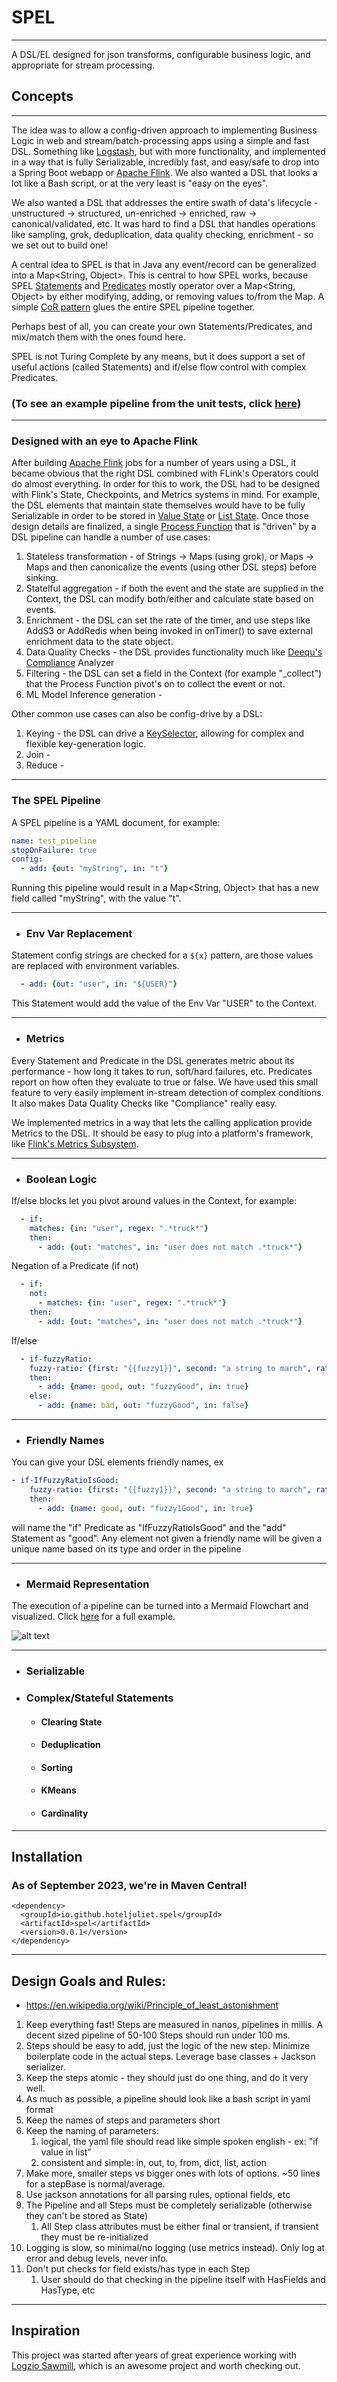 # SPEL

---
A DSL/EL designed for json transforms, configurable business logic, and appropriate for stream processing.

## Concepts

---
The idea was to allow a config-driven approach to implementing Business Logic in web and stream/batch-processing apps using a simple and fast DSL. 
Something like [Logstash](https://www.elastic.co/guide/en/logstash/current/filter-plugins.html), but with more functionality, and implemented in a way that is fully Serializable, 
incredibly fast, and easy/safe to drop into a Spring Boot webapp or [Apache Flink](https://flink.apache.org/). We also wanted a DSL that looks a lot like a Bash script, or at the 
very least is "easy on the eyes".

We also wanted a DSL that addresses the entire swath of data's lifecycle - unstructured -> structured, un-enriched -> enriched, raw -> canonical/validated, etc.
It was hard to find a DSL that handles operations like sampling, grok, deduplication, data quality checking, enrichment - so we set out to build one!

A central idea to SPEL is that in Java any event/record can be generalized into a Map<String, Object>. This is central to how SPEL works, because 
SPEL [Statements](https://github.com/hoteljuliet/SPEL/tree/main/src/main/java/io/github/hoteljuliet/spel/statements) and
[Predicates](https://github.com/hoteljuliet/SPEL/tree/main/src/main/java/io/github/hoteljuliet/spel/predicates) mostly operator over a Map<String, Object> by either modifying, 
adding, or removing values to/from the Map. A simple [CoR pattern](https://en.wikipedia.org/wiki/Chain-of-responsibility_pattern) glues the entire SPEL pipeline together.

Perhaps best of all, you can create your own Statements/Predicates, and mix/match them with the ones found here. 

SPEL is not Turing Complete by any means, but it does support a set of useful actions (called Statements) and if/else flow control with complex Predicates.

### (To see an example pipeline from the unit tests, click [here](https://github.com/hoteljuliet/SPEL/blob/main/src/test/resources/test_pipeline.yaml))

---

### Designed with an eye to Apache Flink
After building [Apache Flink](https://flink.apache.org/) jobs for a number of years using a DSL, it became obvious that the right DSL combined with FLink's Operators could do almost everything. 
In order for this to work, the DSL had to be designed with Flink's State, Checkpoints, and Metrics systems in mind. For example, the DSL elements that maintain state themselves would have to be 
fully Serializable in order to be stored in [Value State](https://nightlies.apache.org/flink/flink-docs-master/api/java/org/apache/flink/api/common/state/ValueState.html) or
[List State](https://nightlies.apache.org/flink/flink-docs-master/api/java/org/apache/flink/api/common/state/ListState.html). Once those design details are finalized, a single 
[Process Function](https://nightlies.apache.org/flink/flink-docs-master/docs/dev/datastream/operators/process_function/) that is "driven" by a DSL pipeline can handle a number of use cases:
1. Stateless transformation - of Strings -> Maps (using grok), or Maps -> Maps and then canonicalize the events (using other DSL steps) before sinking.
2. Statelful aggregation - if both the event and the state are supplied in the Context, the DSL can modify both/either and calculate state based on events.
3. Enrichment - the DSL can set the rate of the timer, and use steps like AddS3 or AddRedis when being invoked in onTimer() to save external enrichment data to the state object.
4. Data Quality Checks - the DSL provides functionality much like [Deequ's Compliance](https://github.com/awslabs/deequ/blob/master/src/main/scala/com/amazon/deequ/analyzers/Compliance.scala) Analyzer
5. Filtering - the DSL can set a field in the Context (for example "_collect") that the Process Function pivot's on to collect the event or not.
6. ML Model Inference generation - 

Other common use cases can also be config-drive by a DSL: 
1. Keying - the DSL can drive a [KeySelector](https://nightlies.apache.org/flink/flink-docs-master/api/java/org/apache/flink/api/java/functions/KeySelector.html), allowing for complex and flexible key-generation logic.
2. Join - 
3. Reduce - 

---

### The SPEL Pipeline

A SPEL pipeline is a YAML document, for example:

```yaml
name: test_pipeline
stopOnFailure: true
config:
  - add: {out: "myString", in: "t"}
```
Running this pipeline would result in a Map<String, Object> that has a new field called "myString", with the value "t".

---

- ### Env Var Replacement
Statement config strings are checked for a ```${x}``` pattern, are those values are replaced with environment variables.
```yaml
  - add: {out: "user", in: "${USER}"}
```
This Statement would add the value of the Env Var "USER" to the Context.

---

- ### Metrics 
Every Statement and Predicate in the DSL generates metric about its performance - how long it takes to run, soft/hard failures, etc. Predicates report on how often they 
evaluate to true or false. We have used this small feature to very easily implement in-stream detection of complex conditions. It also makes Data Quality Checks like "Compliance"
really easy.

We implemented metrics in a way that lets the calling application provide Metrics to the DSL. It should be easy to plug into a platform's framework, like 
[Flink's Metrics Subsystem](https://nightlies.apache.org/flink/flink-docs-master/docs/ops/metrics/).

---

- ### Boolean Logic

If/else blocks let you pivot around values in the Context, for example:
```yaml
  - if:
    matches: {in: "user", regex: ".*truck*"}
    then:
      - add: {out: "matches", in: "user does not match .*truck*"}
```
Negation of a Predicate (if not)
```yaml
  - if:
    not:
      - matches: {in: "user", regex: ".*truck*"}
    then:
      - add: {out: "matches", in: "user does not match .*truck*"}
```
If/else
```yaml
  - if-fuzzyRatio:
    fuzzy-ratio: {first: "{{fuzzy1}}", second: "a string to march", ratio: 90}
    then:
      - add: {name: good, out: "fuzzyGood", in: true}
    else:
      - add: {name: bad, out: "fuzzyGood", in: false}
```

---

- ### Friendly Names
You can give your DSL elements friendly names, ex
```yaml
- if-IfFuzzyRatioIsGood:
    fuzzy-ratio: {first: "{{fuzzy1}}", second: "a string to march", ratio: 90}
    then:
      - add: {name: good, out: "fuzzy1Good", in: true}
```
will name the "if" Predicate as "IfFuzzyRatioIsGood" and the "add" Statement as "good".
Any element not given a friendly name will be given a unique name based on its type and order in the pipeline

---

- ### Mermaid Representation
The execution of a pipeline can be turned into a Mermaid Flowchart and visualized. Click 
[here](https://mermaid.live/edit#pako:eNqFWktz2zgS_isuzSWpslPEG_BhcpnavSS7VTN7WnqLxVh0rI1MuiQ6iaPSf18QDeIltPciAmDj624Q_UBDp839tB02t5uH_fTj_rE_zFef_rwbj7NtvXvnHu_fL_3X_XDlulcPu_3-9uo3c08UUXdjv912pHW_d5ZwephvG9sYfrpH__3rLaFEiOY_K4ojBZTftDCmaQCEOhCKgAhKRQZBKxDk6ubmd3h7Nz7182PHWnggqFJS0hgZgIG4JpxD9lgAzQGao1pzwk2OzAtkzy5Ac2Am3EoIBJgLrbKVEDVUHpZCAKh0oBIBZVSSDFRWFkEETOm5KFgDhaBS1nBB8jVQFWAZl8DvKO2k1dgSNCaXVteWQAVx9d34OPzsTOt-sSVggsWFdZQVUbUDBRzYcw1s_gaFJTTf-00BC6xWWYkfIaSFB7a21CidiUtqVmW5rQJbKBgCSyOYqTHCC4lpRWISjc0iWaDDvN8d539Nf9lWR1h7MYKw04ZKyQLDi2k1pcAcLzmMu4eOyJP7PVeEctPcWw8EpkYwW2NCFo5rNbYvQjtxHNjNzdV8eBnesfcLA4_oXhknizl7wsB_3Tywzwm60SnPvR7RFf6mwl-7V5Se3K_nb1b-lHq3Bp6bYptsUd6RrxyawMHOGQ_903NHWeuf2E4ljaLRXj1x8Vnrn2oFBmE5CIt5XKq1zkNE6W9X1iFKWIf79TB966ho_RP7EKQRQsW94KlrkQI87woHY-B8KeZ9qdG5P6Ol-135BcntBr7vj3NHVeufCLbh1lvGTeSJa4LD7lzRYAz2J8X2J204KcJy6YpXhkFy7aENQGPu2Aak4mvW3DHVEdja1MN0GPr7x2Uj_fPhc_987FjT1gaxfMDG1pgN1CbWZACzqrIZD8PT9H3oGGlDC-GtDI3hJxAX5l4VyVlKQF8MlvGT-z2_McMRgAaMtfB42w0wfukGmDdOBp6UoZ5UCpZ9TlYaj2MQvqYFGh9efv16_bOfd9MpNs8rP1j0MG5tZJq27fKDpZBCRREWukKAiLWqSZyaDnL80m9Ju_y8sUYZwkO_P64r5eYtEHSBoG9ALJROM0e3LApnJ_d7TvHXL8j98nOI6RyDVoLny8_p5fJzlivuEYEBOF-OOt_UxQNljUH4vhZonA_9eNz389Bx0aYdLKVWhkQXnE6oWCWHvZTBWmd02O7Gfr-bXzsu27yLcW2kTblJ4kHTSQXnTChwpxkLEE3BWirUVpTJ11JdONVMhrCo1m1_G15vvvf7FyuBbtMOGjXt6SxwSyfUFhX8eAYLL8CbczS5pkUWzEtvnnEOCpn0hWjatIMevAw1FYVEzXdzUygkltPD69_679NhNw__mH60WQ-NG5Qlp7JsCqqnAD-c44_j9KMTtIUHmqErFb8ZkJYnoEyEhY9HBAYMGGAOnzC763MGZcLmuQZk74gE-AmB-glZ-AnBa8DRUVik8b_Habx56p87IdqkjQlPGk6b6O6SGbVDLfiJFBbGIWcTeM5WHA1E6QtSvkEb6ceXeNwJ1aYdTB_NpGlydfyMmj4y6rPirknAMvjJjg2WTLe1QeyM1hhlVJkYZTNryq9SJulRzm187I-PnbAHc3hi-90IpqP_8MT11CgXyp19PfbYH0EiaY_soYktOjdJuh_Jy5wBY5owGPvn52HcdtIettYWylUkh_pAXX7mKI1jFUChmAKpgESdh2K5K5YXpbTAN9R7fBYgIVGU6FHPNHltStaO75JG4LWaJn05TeL1NKUl4XkxSfIafFJRkz7DlZCeSjQ9tUE-F7xaVZMxQZVrXc0X1tD0QckSulZbk0lxzacJEtIEiaYJTeKjgbIGHNMD6U91Ek51ErN2YooCkKzlAjKe6aTPAiRkARI90xmRJzaydqaTMf5bpHE_Td9enm92nWrapI2eSE1ScUzoa4wg-KegblxBVUQRNJmhuetXpYWmfFddlLdPBfapKJqQsXy_qFqpW0XjVN44FRinwo2zKKGrmnGqaJzKx3QFMV2hMZ0W-aqqmaWKMd0ijV8k75Ro4YF-TJKsNJDWkMEqPRQgS0CW-HElOY8CaYHs2QVk6aOVUq1_4rlukhp42hq4jOFJQeY-bG-g61L32EPjouIizQ2ySWXR1gvi890EfNwO-93Tbu6UaWMTvX4wipDo5eOEy0Q3kWXhmmAHlrppYxMrYTVSNxcMdWnSiSQpN72cPY9_P9hD2WFx4h9PWe-cygLH6vR1qOBo2obWW2WSdHJeLonTl2By_zgcP57WxrmYuUYw99LfPEAI02gIU6K4FKmEMId3ecq3oDbvnj-vYiXtc5znk_3wyssFTl-jyVtj8kKeNhcZf4CsiOZL5QacskHvQwTJ1TcEZxM8kYF6mXH1MsPPK6-1vmJ8_mDAt5r_UyEzlQqZnTM-7A7H-dPwfdh_PCXts58ECXIc9zwhszDyrYpTnFThbF3Wcbifxq1nnXZWVcEJpW_8C0gSjH6Dezqrwl4vxjP2T0NHmqX-uTbRy46GmaQCupKXKXdU2Vc-A66_8fL3Ww2aAXOuiiu5MsQm3OPFnDXcw_QyLk3WhhamjaGcxfwskFfv6CDmRkg_zL0iaODlxT2oJS0VCXyjHnyZctg926ZoQwu9a9XJBXmgrqoBGzki-mHp1UCDMaWsUKMMxpFvVGO9w2uUx8cP0Kq4xWtUVX6ZoK9_bWj8FV2DZ8u0vODVVXSVoFvTsKZz38-2bdrYRDfTsptiCTLQVxlBtE1A4f8c69Xg5nrztISZ3XZzuzndjVdXd5v5cXga7ja3trkdHvqX_Xy3uRvPlrR_mae_Xsf7za0raF9vXp63Nkz9seu_HvqnMPrcj_-eJttfnIDrbm5Pm5-b2xvCWPNBN1pI-_mIsst1vXnd3BImP9hcQlMuGq4FFefrzS-HYD7YDcFt2BBcUS0Zu94M2908HT7DX1XcP1bO_wOrZnrV)
for a full example.

![alt text](mermaid.png "Mermaid")

---

- ### Serializable
- ### Complex/Stateful Statements
  - #### Clearing State
  - #### Deduplication
  - #### Sorting
  - #### KMeans
  - #### Cardinality

---

## Installation
### As of September 2023, we're in Maven Central!
```
<dependency>
  <groupId>io.github.hoteljuliet.spel</groupId>
  <artifactId>spel</artifactId>
  <version>0.0.1</version>
</dependency>
```

---

## Design Goals and Rules:
* https://en.wikipedia.org/wiki/Principle_of_least_astonishment
1. Keep everything fast! Steps are measured in nanos, pipelines in millis. A decent sized pipeline of 50-100 Steps should run under 100 ms. 
2. Steps should be easy to add, just the logic of the new step. Minimize boilerplate code in the actual steps. Leverage base classes + Jackson serializer.
3. Keep the steps atomic - they should just do one thing, and do it very well.
4. As much as possible, a pipeline should look like a bash script in yaml format
5. Keep the names of steps and parameters short
6. Keep the naming of parameters:
    1. logical, the yaml file should read like simple spoken english - ex: "if value in list"
    2. consistent and simple: in, out, to, from, dict, list, action
7. Make more, smaller steps vs bigger ones with lots of options. ~50 lines for a stepBase is normal/average.
8. Use jackson annotations for all parsing rules, optional fields, etc
9. The Pipeline and all Steps must be completely serializable (otherwise they can't be stored as State)
    1. All Step class attributes must be either final or transient, if transient they must be re-initialized 
10. Logging is slow, so minimal/no logging (use metrics instead). Only log at error and debug levels, never info.
11. Don't put checks for field exists/has type in each Step
    1. User should do that checking in the pipeline itself with HasFields and HasType, etc

---

## Inspiration
This project was started after years of great experience working with [Logzio Sawmill](https://github.com/logzio/sawmill), which is an awesome project and worth checking out.
